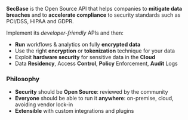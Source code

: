 **SecBase** is the Open Source API that helps companies to **mitigate data breaches** and to **accelerate compliance** to security standards such as PCI/DSS, HIPAA and GDPR.

Implement its _developer-friendly_ APIs and then:
*   **Run** workflows & analytics on fully **encrypted data**
*   Use the right **encryption** or **tokenization** technique for your data
*   Exploit **hardware security** for sensitive data in the **Cloud**
*   Data **Residency**, Access **Control**, **Policy** Enforcement, **Audit** Logs


### Philosophy
*   **Security** should be **Open Source**: reviewed by the community
*   **Everyone** should be able to run it **anywhere**: on-premise, cloud, avoiding vendor lock-in
*   **Extensible** with custom integrations and plugins

